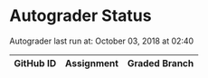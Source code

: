 # Autograder Status
Autograder last run at: October 03, 2018 at 02:40

| GitHub ID | Assignment | Graded Branch |
|-----------|------------|---------------|
